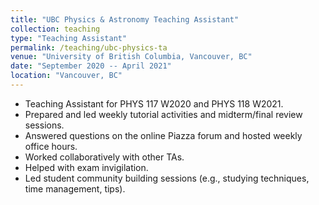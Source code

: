 ```yaml
---
title: "UBC Physics & Astronomy Teaching Assistant"
collection: teaching
type: "Teaching Assistant"
permalink: /teaching/ubc-physics-ta
venue: "University of British Columbia, Vancouver, BC"
date: "September 2020 -- April 2021"
location: "Vancouver, BC"
---
```


- Teaching Assistant for PHYS 117 W2020 and PHYS 118 W2021.
- Prepared and led weekly tutorial activities and midterm/final review sessions.
- Answered questions on the online Piazza forum and hosted weekly office hours.
- Worked collaboratively with other TAs.
- Helped with exam invigilation.
- Led student community building sessions (e.g., studying techniques, time management, tips).
